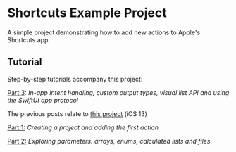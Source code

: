 # Shortcuts Example Project

A simple project demonstrating how to add new actions to Apple's Shortcuts app.

## Tutorial

Step-by-step tutorials accompany this project:

[Part 3](https://toolboxpro.app/blog/adding-shortcuts-to-an-app-part-three): *In-app intent handling, custom output types, visual list API and using the SwiftUI app protocol*

The previous posts relate to [this project](https://github.com/mralexhay/ShortcutsExample) (iOS 13)

[Part 1:](https://toolboxpro.app/blog/adding-shortcuts-to-an-app-1) *Creating a project and adding the first action*

[Part 2:](https://toolboxpro.app/blog/adding-shortcuts-to-an-app-2) *Exploring parameters: arrays, enums, calculated lists and files*
